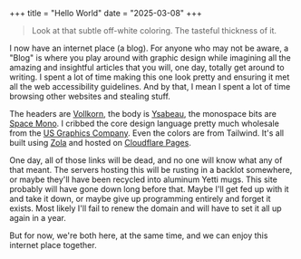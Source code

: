 +++
title = "Hello World"
date = "2025-03-08"
+++

> Look at that subtle off-white coloring. The tasteful thickness of it.

I now have an internet place (a blog). For anyone who may not be aware, a "Blog" is where you play around with graphic design while imagining all the amazing and insightful articles that you will, one day, totally get around to writing. I spent a lot of time making this one look pretty and ensuring it met all the web accessibility guidelines. And by that, I mean I spent a lot of time browsing other websites and stealing stuff.

The headers are [Vollkorn][1], the body is [Ysabeau][2], the monospace bits are [Space Mono][3]. I cribbed the core design language pretty much wholesale from the [US Graphics Company][4]. Even the colors are from Tailwind. It's all built using [Zola][5] and hosted on [Cloudflare Pages][6].

One day, all of those links will be dead, and no one will know what any of that meant. The servers hosting this will be rusting in a backlot somewhere, or maybe they'll have been recycled into aluminum Yetti mugs. This site probably will have gone down long before that. Maybe I'll get fed up with it and take it down, or maybe give up programming entirely and forget it exists. Most likely I'll fail to renew the domain and will have to set it all up again in a year.

But for now, we're both here, at the same time, and we can enjoy this internet place together.

[1]: http://vollkorn-typeface.com
[2]: https://github.com/CatharsisFonts/Ysabeau
[3]: https://www.colophon-foundry.org/custom-projects/space-mono
[4]: https://usgraphics.com
[5]: https://www.getzola.org
[6]: https://pages.cloudflare.com
